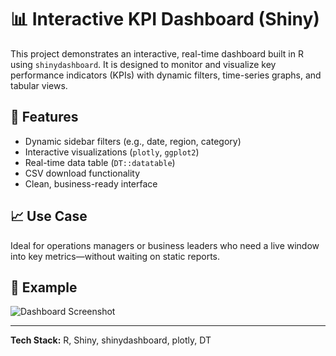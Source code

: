 # 📊 Interactive KPI Dashboard (Shiny)

This project demonstrates an interactive, real-time dashboard built in R using `shinydashboard`. It is designed to monitor and visualize key performance indicators (KPIs) with dynamic filters, time-series graphs, and tabular views.

## 🔧 Features

- Dynamic sidebar filters (e.g., date, region, category)
- Interactive visualizations (`plotly`, `ggplot2`)
- Real-time data table (`DT::datatable`)
- CSV download functionality
- Clean, business-ready interface

## 📈 Use Case

Ideal for operations managers or business leaders who need a live window into key metrics—without waiting on static reports.

## 📎 Example

![Dashboard Screenshot](screenshots/dashboard-sample.png)

---

**Tech Stack:** R, Shiny, shinydashboard, plotly, DT  


